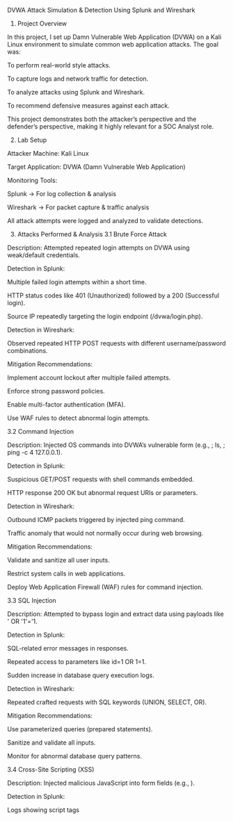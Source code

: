 DVWA Attack Simulation & Detection Using Splunk and Wireshark
1. Project Overview

In this project, I set up Damn Vulnerable Web Application (DVWA) on a Kali Linux environment to simulate common web application attacks.
The goal was:

To perform real-world style attacks.

To capture logs and network traffic for detection.

To analyze attacks using Splunk and Wireshark.

To recommend defensive measures against each attack.

This project demonstrates both the attacker’s perspective and the defender’s perspective, making it highly relevant for a SOC Analyst role.

2. Lab Setup

Attacker Machine: Kali Linux

Target Application: DVWA (Damn Vulnerable Web Application)

Monitoring Tools:

Splunk → For log collection & analysis

Wireshark → For packet capture & traffic analysis

All attack attempts were logged and analyzed to validate detections.

3. Attacks Performed & Analysis
3.1 Brute Force Attack

Description:
Attempted repeated login attempts on DVWA using weak/default credentials.

Detection in Splunk:

Multiple failed login attempts within a short time.

HTTP status codes like 401 (Unauthorized) followed by a 200 (Successful login).

Source IP repeatedly targeting the login endpoint (/dvwa/login.php).

Detection in Wireshark:

Observed repeated HTTP POST requests with different username/password combinations.

Mitigation Recommendations:

Implement account lockout after multiple failed attempts.

Enforce strong password policies.

Enable multi-factor authentication (MFA).

Use WAF rules to detect abnormal login attempts.

3.2 Command Injection

Description:
Injected OS commands into DVWA’s vulnerable form (e.g., ; ls, ; ping -c 4 127.0.0.1).

Detection in Splunk:

Suspicious GET/POST requests with shell commands embedded.

HTTP response 200 OK but abnormal request URIs or parameters.

Detection in Wireshark:

Outbound ICMP packets triggered by injected ping command.

Traffic anomaly that would not normally occur during web browsing.

Mitigation Recommendations:

Validate and sanitize all user inputs.

Restrict system calls in web applications.

Deploy Web Application Firewall (WAF) rules for command injection.

3.3 SQL Injection

Description:
Attempted to bypass login and extract data using payloads like ' OR '1'='1.

Detection in Splunk:

SQL-related error messages in responses.

Repeated access to parameters like id=1 OR 1=1.

Sudden increase in database query execution logs.

Detection in Wireshark:

Repeated crafted requests with SQL keywords (UNION, SELECT, OR).

Mitigation Recommendations:

Use parameterized queries (prepared statements).

Sanitize and validate all inputs.

Monitor for abnormal database query patterns.

3.4 Cross-Site Scripting (XSS)

Description:
Injected malicious JavaScript into form fields (e.g., <script>alert("XSS")</script>).

Detection in Splunk:

Logs showing script tags <script> in request parameters.

Unusual encoding/decoding patterns.

Detection in Wireshark:

HTTP responses containing injected JavaScript payloads.

Mitigation Recommendations:

Apply input sanitization and output encoding.

Implement Content Security Policy (CSP).

Use frameworks with built-in XSS protection.

4. Defender’s Perspective

After analyzing all attacks, I documented the attack patterns, detection methods, and defensive recommendations.
This provides a roadmap for improving the organization’s web application security posture.

5. Key Outcomes

Successfully simulated Brute Force, Command Injection, SQL Injection, and XSS attacks.

Validated attack evidence using Splunk & Wireshark.

Recommended actionable defense strategies for each attack.

6. Future Scope

Expand detections by integrating Suricata IDS into Splunk.

Automate detection with SOAR (Security Orchestration, Automation, and Response).

Include alerting and dashboarding for faster incident response.

7. Screenshots

(Insert screenshots of attack execution, Splunk logs, and Wireshark captures here)
